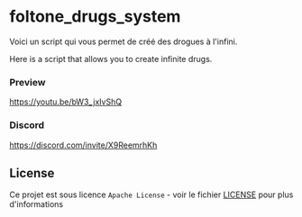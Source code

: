 # foltone_drugs_system

Voici un script qui vous permet de créé des drogues à l'infini.

Here is a script that allows you to create infinite drugs.

### Preview
https://youtu.be/bW3_jxIvShQ

### Discord
https://discord.com/invite/X9ReemrhKh

## License

Ce projet est sous licence ``Apache License`` - voir le fichier [LICENSE](LICENSE) pour plus d'informations
